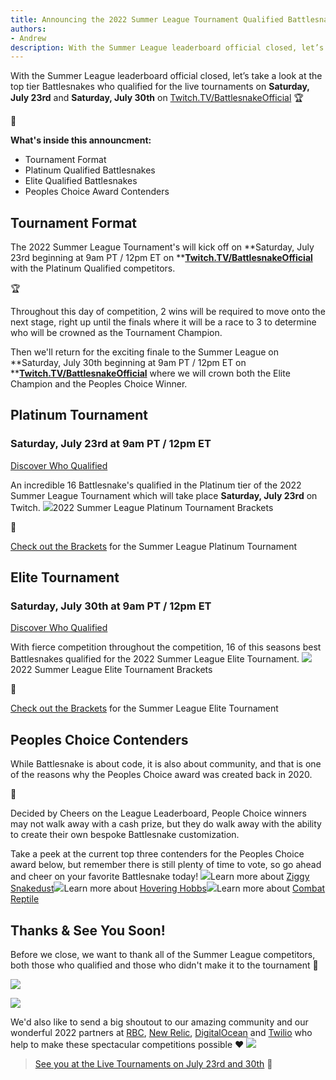 ```yaml
---
title: Announcing the 2022 Summer League Tournament Qualified Battlesnakes
authors:
- Andrew
description: With the Summer League leaderboard official closed, let’s take a look at the top tier Battlesnakes who qualified for the live tournaments on Saturday, July 23rd and Saturday, July 30th on Twitch.TV/BattlesnakeOfficial 🏆
---
```


With the Summer League leaderboard official closed, let’s take a look at the top tier Battlesnakes who qualified for the live tournaments on **Saturday, July 23rd** and **Saturday, July 30th** on [Twitch.TV/BattlesnakeOfficial](https://twitch.tv/battlesnakeofficial) 🏆

📑

**What's inside this announcment:**
- Tournament Format
- Platinum Qualified Battlesnakes
- Elite Qualified Battlesnakes
- Peoples Choice Award Contenders

## Tournament Format

The 2022 Summer League Tournament's will kick off on **Saturday, July 23rd beginning at 9am PT / 12pm ET on **[**Twitch.TV/BattlesnakeOfficial**](https://twitch.tv/battlesnakeofficial) with the Platinum Qualified competitors.

🏆

Throughout this day of competition, 2 wins will be required to move onto the next stage, right up until the finals where it will be a race to 3 to determine who will be crowned as the Tournament Champion.

Then we'll return for the exciting finale to the Summer League on **Saturday, July 30th beginning at 9am PT / 12pm ET on **[**Twitch.TV/BattlesnakeOfficial**](https://twitch.tv/battlesnakeofficial) where we will crown both the Elite Champion and the Peoples Choice Winner.

## Platinum Tournament

### Saturday, July 23rd at 9am PT / 12pm ET
[Discover Who Qualified](https://play.battlesnake.com/league/summer-league-2022/tournaments/summer-league-2022-platinum/)

An incredible 16 Battlesnake's qualified in the Platinum tier of the 2022 Summer League Tournament which will take place **Saturday, July 23rd** on Twitch.
[![](./img/Untitled-drawing--1-.jpg)](https://play.battlesnake.com/league/summer-league-2022/tournaments/summer-league-2022-platinum/)2022 Summer League Platinum Tournament Brackets

🐍

[Check out the Brackets](https://play.battlesnake.com/league/summer-league-2022/tournaments/summer-league-2022-platinum/) for the Summer League Platinum Tournament

## Elite Tournament

### Saturday, July 30th at 9am PT / 12pm ET
[Discover Who Qualified](https://play.battlesnake.com/league/summer-league-2022/tournaments/summer-league-2022-elite/)

With fierce competition throughout the competition, 16 of this seasons best Battlesnakes qualified for the 2022 Summer League Elite Tournament.
[![](./img/Copy-of-Untitled-drawing--1-.jpg)](https://play.battlesnake.com/league/summer-league-2022/tournaments/summer-league-2022-elite/)2022 Summer League Elite Tournament Brackets

🐍

[Check out the Brackets](https://play.battlesnake.com/league/summer-league-2022/tournaments/summer-league-2022-elite/) for the Summer League Elite Tournament

## Peoples Choice Contenders

While Battlesnake is about code, it is also about community, and that is one of the reasons why the Peoples Choice award was created back in 2020.

🐍

Decided by Cheers on the League Leaderboard, People Choice winners may not walk away with a cash prize, but they do walk away with the ability to create their own bespoke Battlesnake customization.

Take a peek at the current top three contenders for the Peoples Choice award below, but remember there is still plenty of time to vote, so go ahead and cheer on your favorite Battlesnake today!
[![](./img/image-1.png)](https://play.battlesnake.com/u/jlafayette/ziggy-snakedust/)Learn more about [Ziggy Snakedust](https://play.battlesnake.com/u/jlafayette/ziggy-snakedust/)[![](./img/image-2.png)](https://play.battlesnake.com/u/coreyja/hovering-hobbs/)Learn more about [Hovering Hobbs](https://play.battlesnake.com/u/coreyja/hovering-hobbs/)[![](./img/image.png)](https://play.battlesnake.com/u/ambadoom/combat-reptile/)Learn more about [Combat Reptile](https://play.battlesnake.com/u/ambadoom/combat-reptile/)

## Thanks & See You Soon!

Before we close, we want to thank all of the Summer League competitors, both those who qualified and those who didn't make it to the tournament 🙏

![](./img/Social-Media-Covers-Summer-League-2022_Twitter-Post-Summer-League-You-Qualified-1.png)

![](./img/Social-Media-Covers-Summer-League-2022_Twitter-Post-Summer-League-Better-Luck-Next-Time-1.png)

We'd also like to send a big shoutout to our amazing community and our wonderful 2022 partners at [RBC](https://play.battlesnake.com/partner/rbc), [New Relic](https://play.battlesnake.com/partner/newrelic), [DigitalOcean](https://play.battlesnake.com/partner/digitalocean) and [Twilio](https://play.battlesnake.com/partner/twilio) who help to make these spectacular competitions possible ❤️‌
[![](./img/2022SeasonPartnersTwitterCover.png)](https://play.battlesnake.com)
> [See you at the Live Tournaments on July 23rd and 30th](https://twitch.tv/battlesnakeofficial) 👋
